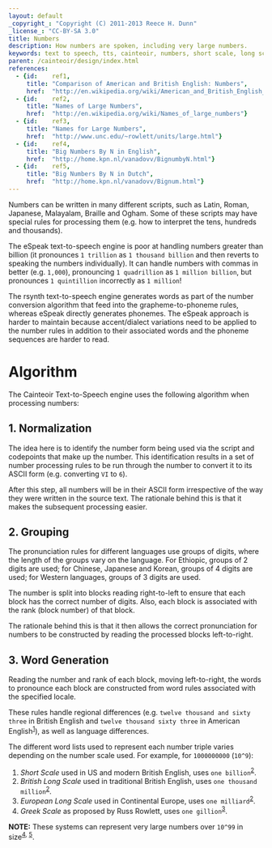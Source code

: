```yaml
---
layout: default
_copyright_: "Copyright (C) 2011-2013 Reece H. Dunn"
_license_: "CC-BY-SA 3.0"
title: Numbers
description: How numbers are spoken, including very large numbers.
keywords: text to speech, tts, cainteoir, numbers, short scale, long scale
parent: /cainteoir/design/index.html
references:
  - {id:    ref1,
     title: "Comparison of American and British English: Numbers",
     href:  "http://en.wikipedia.org/wiki/American_and_British_English_differences#Numbers"}
  - {id:    ref2,
     title: "Names of Large Numbers",
     href:  "http://en.wikipedia.org/wiki/Names_of_large_numbers"}
  - {id:    ref3,
     title: "Names for Large Numbers",
     href:  "http://www.unc.edu/~rowlett/units/large.html"}
  - {id:    ref4,
     title: "Big Numbers By N in English",
     href:  "http://home.kpn.nl/vanadovv/BignumbyN.html"}
  - {id:    ref5,
     title: "Big Numbers By N in Dutch",
     href:  "http://home.kpn.nl/vanadovv/Bignum.html"}
---
```


Numbers can be written in many different scripts, such as Latin, Roman,
Japanese, Malayalam, Braille and Ogham. Some of these scripts may have
special rules for processing them (e.g. how to interpret the tens, hundreds
and thousands).

The eSpeak text-to-speech engine is poor at handling numbers greater than
billion (it pronounces `1 trillion` as `1 thousand billion` and then
reverts to speaking the numbers individually). It can handle numbers with
commas in better (e.g. `1,000`), pronouncing `1 quadrillion` as
`1 million billion`, but pronounces `1 quintillion` incorrectly as
`1 million`!

The rsynth text-to-speech engine generates words as part of the number
conversion algorithm that feed into the grapheme-to-phoneme rules,
whereas eSpeak directly generates phonemes. The eSpeak approach is
harder to maintain because accent/dialect variations need to be applied
to the number rules in addition to their associated words and the
phoneme sequences are harder to read.

# Algorithm

The Cainteoir Text-to-Speech engine uses the following algorithm when
processing numbers:

## 1. Normalization

The idea here is to identify the number form being used via the script and
codepoints that make up the number. This identification results in a set
of number processing rules to be run through the number to convert it to
its ASCII form (e.g. converting `VI` to `6`).

After this step, all numbers will be in their ASCII form irrespective of
the way they were written in the source text. The rationale behind this
is that it makes the subsequent processing easier.

## 2. Grouping

The pronunciation rules for different languages use groups of digits,
where the length of the groups vary on the language. For Ethiopic,
groups of 2 digits are used; for Chinese, Japanese and Korean, groups
of 4 digits are used; for Western languages, groups of 3 digits are
used.

The number is split into blocks reading right-to-left to ensure that
each block has the correct number of digits. Also, each block is
associated with the rank (block number) of that block.

The rationale behind this is that it then allows the correct pronunciation
for numbers to be constructed by reading the processed blocks left-to-right.

## 3. Word Generation

Reading the number and rank of each block, moving left-to-right, the
words to pronounce each block are constructed from word rules associated
with the specified locale.

These rules handle regional differences (e.g. `twelve thousand and sixty three`
in British English and `twelve thousand sixty three` in American English<sup><a href="#ref1">1</a></sup>),
as well as language differences.

The different word lists used to represent each number triple varies
depending on the number scale used. For example, for `1000000000` (`10^9`):

1.  *Short Scale* used in US and modern British English, uses `one billion`<sup><a href="#ref2">2</a></sup>.
2.  *British Long Scale* used in traditional British English, uses `one thousand million`<sup><a href="#ref2">2</a></sup>.
3.  *European Long Scale* used in Continental Europe, uses `one milliard`<sup><a href="#ref2">2</a></sup>.
4.  *Greek Scale* as proposed by Russ Rowlett, uses `one gillion`<sup><a href="#ref3">3</a></sup>.

**NOTE:** These systems can represent very large numbers over `10^99` in size<sup><a href="#ref4">4</a>, <a href="#ref5">5</a></sup>.

